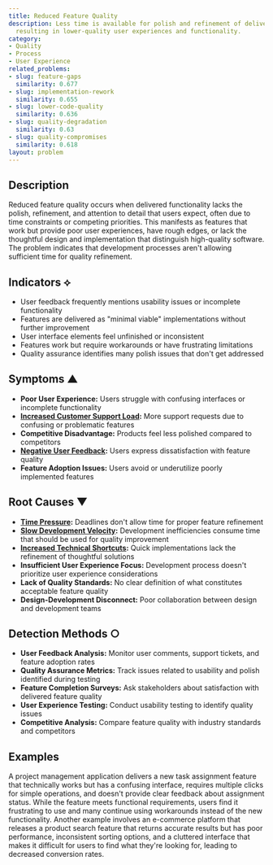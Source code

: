 ```yaml
---
title: Reduced Feature Quality
description: Less time is available for polish and refinement of delivered features,
  resulting in lower-quality user experiences and functionality.
category:
- Quality
- Process
- User Experience
related_problems:
- slug: feature-gaps
  similarity: 0.677
- slug: implementation-rework
  similarity: 0.655
- slug: lower-code-quality
  similarity: 0.636
- slug: quality-degradation
  similarity: 0.63
- slug: quality-compromises
  similarity: 0.618
layout: problem
---
```


## Description

Reduced feature quality occurs when delivered functionality lacks the polish, refinement, and attention to detail that users expect, often due to time constraints or competing priorities. This manifests as features that work but provide poor user experiences, have rough edges, or lack the thoughtful design and implementation that distinguish high-quality software. The problem indicates that development processes aren't allowing sufficient time for quality refinement.

## Indicators ⟡

- User feedback frequently mentions usability issues or incomplete functionality
- Features are delivered as "minimal viable" implementations without further improvement
- User interface elements feel unfinished or inconsistent
- Features work but require workarounds or have frustrating limitations
- Quality assurance identifies many polish issues that don't get addressed

## Symptoms ▲

- **Poor User Experience:** Users struggle with confusing interfaces or incomplete functionality
- **[Increased Customer Support Load](increased-customer-support-load.md):** More support requests due to confusing or problematic features
- **Competitive Disadvantage:** Products feel less polished compared to competitors
- **[Negative User Feedback](negative-user-feedback.md):** Users express dissatisfaction with feature quality
- **Feature Adoption Issues:** Users avoid or underutilize poorly implemented features

## Root Causes ▼

- **[Time Pressure](time-pressure.md):** Deadlines don't allow time for proper feature refinement
- **[Slow Development Velocity](slow-development-velocity.md):** Development inefficiencies consume time that should be used for quality improvement
- **[Increased Technical Shortcuts](increased-technical-shortcuts.md):** Quick implementations lack the refinement of thoughtful solutions
- **Insufficient User Experience Focus:** Development process doesn't prioritize user experience considerations
- **Lack of Quality Standards:** No clear definition of what constitutes acceptable feature quality
- **Design-Development Disconnect:** Poor collaboration between design and development teams

## Detection Methods ○

- **User Feedback Analysis:** Monitor user comments, support tickets, and feature adoption rates
- **Quality Assurance Metrics:** Track issues related to usability and polish identified during testing
- **Feature Completion Surveys:** Ask stakeholders about satisfaction with delivered feature quality
- **User Experience Testing:** Conduct usability testing to identify quality issues
- **Competitive Analysis:** Compare feature quality with industry standards and competitors

## Examples

A project management application delivers a new task assignment feature that technically works but has a confusing interface, requires multiple clicks for simple operations, and doesn't provide clear feedback about assignment status. While the feature meets functional requirements, users find it frustrating to use and many continue using workarounds instead of the new functionality. Another example involves an e-commerce platform that releases a product search feature that returns accurate results but has poor performance, inconsistent sorting options, and a cluttered interface that makes it difficult for users to find what they're looking for, leading to decreased conversion rates.
